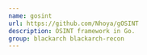 ```yaml
---
name: gosint
url: https://github.com/Nhoya/gOSINT
description: OSINT framework in Go.
group: blackarch blackarch-recon
---
```


